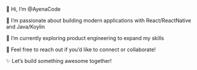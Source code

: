 👋 Hi, I’m @AyenaCode

👀 I’m passionate about building modern applications with React/ReactNative and Java/Koylin

🌱 I’m currently exploring product engineering to expand my skills

💬 Feel free to reach out if you’d like to connect or collaborate!

✨ Let’s build something awesome together!
